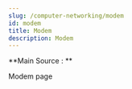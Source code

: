 ```yaml
---
slug: /computer-networking/modem
id: modem
title: Modem
description: Modem
---
```


**Main Source : **

Modem page
